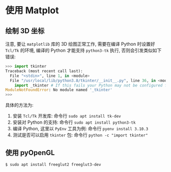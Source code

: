 # 使用 Matplot

## 绘制 3D 坐标

注意, 要让 `matplotlib` 库的 3D 绘图正常工作, 需要在编译 Python 时设置好 `Tcl/Tk` 的环境, 编译的 Python 才能支持 `python3-tk` 执行, 否则会引发类似如下错误:

```python
>>> import tkinter
Traceback (most recent call last):
  File "<stdin>", line 1, in <module>
  File "/usr/local/lib/python3.8/tkinter/__init__.py", line 36, in <module>
    import _tkinter # If this fails your Python may not be configured for Tk
ModuleNotFoundError: No module named '_tkinter'
>>>
```

具体的方法为:

1. 安装 `Tcl/Tk` 开发库: 命令行 `sudo apt install tk-dev`
2. 安装对 Python 的支持: 命令行 `sudo apt install python3-tk`
3. 编译 Python, 这里以 `PyEnv` 工具为例: 命令行 `pyenv install 3.10.3`
4. 测试是否可以启用 `tkinter` 包: 命令行 `python -c "import tkinter"`

## 使用 pyOpenGL

```bash
$ sudo apt install freeglut2 freeglut3-dev
```
